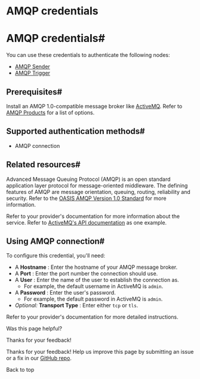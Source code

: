 # AMQP credentials

[ ](https://github.com/n8n-io/n8n-docs/edit/main/docs/integrations/builtin/credentials/amqp.md "Edit this page")

# AMQP credentials#

You can use these credentials to authenticate the following nodes:

  * [AMQP Sender](../../app-nodes/n8n-nodes-base.amqp/)
  * [AMQP Trigger](../../trigger-nodes/n8n-nodes-base.amqptrigger/)



## Prerequisites#

Install an AMQP 1.0-compatible message broker like [ActiveMQ](https://activemq.apache.org/). Refer to [AMQP Products](https://www.amqp.org/about/examples) for a list of options.

## Supported authentication methods#

  * AMQP connection



## Related resources#

Advanced Message Queuing Protocol (AMQP) is an open standard application layer protocol for message-oriented middleware. The defining features of AMQP are message orientation, queuing, routing, reliability and security. Refer to the [OASIS AMQP Version 1.0 Standard](https://docs.oasis-open.org/amqp/core/v1.0/amqp-core-overview-v1.0.html) for more information.

Refer to your provider's documentation for more information about the service. Refer to [ActiveMQ's API documentation](https://activemq.apache.org/components/classic/documentation/rest) as one example.

## Using AMQP connection#

To configure this credential, you'll need:

  * A **Hostname** : Enter the hostname of your AMQP message broker.
  * A **Port** : Enter the port number the connection should use.
  * A **User** : Enter the name of the user to establish the connection as.
    * For example, the default username in ActiveMQ is `admin`.
  * A **Password** : Enter the user's password.
    * For example, the default password in ActiveMQ is `admin`.
  * _Optional:_ **Transport Type** : Enter either `tcp` or `tls`.



Refer to your provider's documentation for more detailed instructions.

Was this page helpful? 

Thanks for your feedback! 

Thanks for your feedback! Help us improve this page by submitting an issue or a fix in our [GitHub repo](https://github.com/n8n-io/n8n-docs). 

Back to top 

